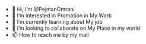 - 👋 Hi, I’m @PejmanOmrani
- 👀 I’m interested in Promotion in My Work
- 🌱 I’m currently learning about My job
- 💞️ I’m looking to collaborate on My Place in my world
- 📫 How to reach me by my mail 

<!---
PejmanOmrani/PejmanOmrani is a ✨ special ✨ repository because its `README.md` (this file) appears on your GitHub profile.
You can click the Preview link to take a look at your changes.
--->
